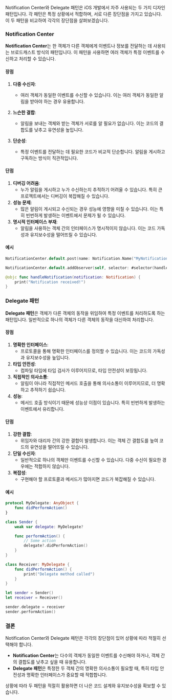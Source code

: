 Notification Center와 Delegate 패턴은 iOS 개발에서 자주 사용되는 두 가지 디자인 패턴입니다. 각 패턴은 특정 상황에서 적합하며, 서로 다른 장단점을 가지고 있습니다. 이 두 패턴을 비교하여 각각의 장단점을 살펴보겠습니다.

### Notification Center

**Notification Center**는 한 객체가 다른 객체에게 이벤트나 정보를 전달하는 데 사용되는 브로드캐스트 방식의 패턴입니다. 이 패턴을 사용하면 여러 객체가 특정 이벤트를 수신하고 처리할 수 있습니다.
#### 장점

1. **다중 수신자**:
    
    - 여러 객체가 동일한 이벤트를 수신할 수 있습니다. 이는 여러 객체가 동일한 알림을 받아야 하는 경우 유용합니다.
2. **느슨한 결합**:
    
    - 알림을 보내는 객체와 받는 객체가 서로를 알 필요가 없습니다. 이는 코드의 결합도를 낮추고 유연성을 높입니다.
3. **단순성**:
    - 특정 이벤트를 전달하는 데 필요한 코드가 비교적 단순합니다. 알림을 게시하고 구독하는 방식이 직관적입니다.

#### 단점

1. **디버깅 어려움**:
    - 누가 알림을 게시하고 누가 수신하는지 추적하기 어려울 수 있습니다. 특히 큰 프로젝트에서는 디버깅이 복잡해질 수 있습니다.
2. **성능 문제**:
    - 많은 알림이 게시되고 수신되는 경우 성능에 영향을 미칠 수 있습니다. 이는 특히 빈번하게 발생하는 이벤트에서 문제가 될 수 있습니다.
3. **명시적 인터페이스 부재**:
    - 알림을 사용하는 객체 간의 인터페이스가 명시적이지 않습니다. 이는 코드 가독성과 유지보수성을 떨어뜨릴 수 있습니다.

#### 예시
```swift
NotificationCenter.default.post(name: Notification.Name("MyNotification"), object: nil)

NotificationCenter.default.addObserver(self, selector: #selector(handleNotification), name: Notification.Name("MyNotification"), object: nil)

@objc func handleNotification(notification: Notification) {
    print("Notification received!")
}
```

### Delegate 패턴

**Delegate 패턴**은 객체가 다른 객체의 동작을 위임하여 특정 이벤트를 처리하도록 하는 패턴입니다. 일반적으로 하나의 객체가 다른 객체의 동작을 대신하여 처리합니다.

#### 장점

1. **명확한 인터페이스**:
    - 프로토콜을 통해 명확한 인터페이스를 정의할 수 있습니다. 이는 코드의 가독성과 유지보수성을 높입니다.
2. **타입 안전성**:
    - 컴파일 타임에 타입 검사가 이루어지므로, 타입 안전성이 보장됩니다.
3. **직접적인 의사소통**:
    - 알림이 아니라 직접적인 메서드 호출을 통해 의사소통이 이루어지므로, 더 명확하고 추적하기 쉽습니다.
4. **성능**:
    - 메서드 호출 방식이기 때문에 성능상 이점이 있습니다. 특히 빈번하게 발생하는 이벤트에서 유리합니다.

#### 단점

1. **강한 결합**:
    - 위임자와 대리자 간의 강한 결합이 발생합니다. 이는 객체 간 결합도를 높여 코드의 유연성을 떨어뜨릴 수 있습니다.
2. **단일 수신자**:
    - 일반적으로 하나의 객체만 이벤트를 수신할 수 있습니다. 다중 수신이 필요한 경우에는 적합하지 않습니다.
3. **복잡성**:
    - 구현해야 할 프로토콜과 메서드가 많아지면 코드가 복잡해질 수 있습니다.

#### 예시
```swift
protocol MyDelegate: AnyObject {
    func didPerformAction()
}

class Sender {
    weak var delegate: MyDelegate?

    func performAction() {
        // Some action
        delegate?.didPerformAction()
    }
}

class Receiver: MyDelegate {
    func didPerformAction() {
        print("Delegate method called")
    }
}

let sender = Sender()
let receiver = Receiver()

sender.delegate = receiver
sender.performAction()
```

### 결론

Notification Center와 Delegate 패턴은 각각의 장단점이 있어 상황에 따라 적절히 선택해야 합니다.

- **Notification Center**는 다수의 객체가 동일한 이벤트를 수신해야 하거나, 객체 간의 결합도를 낮추고 싶을 때 유용합니다.
- **Delegate 패턴**은 특정한 두 객체 간의 명확한 의사소통이 필요할 때, 특히 타입 안전성과 명확한 인터페이스가 중요할 때 적합합니다.

상황에 따라 두 패턴을 적절히 활용하면 더 나은 코드 설계와 유지보수성을 확보할 수 있습니다.